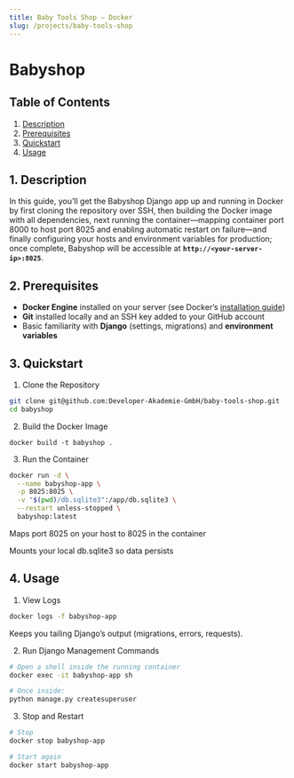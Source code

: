 ```yaml
---
title: Baby Tools Shop – Docker
slug: /projects/baby-tools-shop
---
```



# Babyshop 

## Table of Contents 
1. [Description](#1-Description) 
2. [Prerequisites](#2-Prerequisites) 
3. [Quickstart](#3-Quickstart) 
4. [Usage](#4-Usage) 

## 1. Description

In this guide, you’ll get the Babyshop Django app up and running in Docker by first cloning the repository over SSH, then building the Docker image with all dependencies, next running the container—mapping container port 8000 to host port 8025 and enabling automatic restart on failure—and finally configuring your hosts and environment variables for production; once complete, Babyshop will be accessible at **`http://<your-server-ip>:8025`**.



## 2. Prerequisites

- **Docker Engine** installed on your server (see Docker’s [installation guide](https://docs.docker.com/engine/install/))
- **Git** installed locally and an SSH key added to your GitHub account
- Basic familiarity with **Django** (settings, migrations) and **environment variables**



## 3. Quickstart


1. Clone the Repository   


```bash
git clone git@github.com:Developer-Akademie-GmbH/baby-tools-shop.git
cd babyshop
``` 


2. Build the Docker Image


```docker
docker build -t babyshop .
``` 


3. Run the Container


```bash
docker run -d \
  --name babyshop-app \
  -p 8025:8025 \
  -v "$(pwd)/db.sqlite3":/app/db.sqlite3 \
  --restart unless-stopped \
  babyshop:latest
``` 

Maps port 8025 on your host to 8025 in the container

Mounts your local db.sqlite3 so data persists

## 4. Usage


1. View Logs

```bash
docker logs -f babyshop-app
``` 

Keeps you tailing Django’s output (migrations, errors, requests).



2. Run Django Management Commands

```bash
# Open a shell inside the running container
docker exec -it babyshop-app sh

# Once inside:
python manage.py createsuperuser
``` 



3. Stop and Restart

```bash
# Stop
docker stop babyshop-app

# Start again
docker start babyshop-app
``` 
